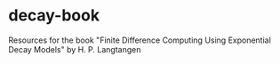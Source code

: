 # decay-book
Resources for the book "Finite Difference Computing Using Exponential Decay Models" by H. P. Langtangen
